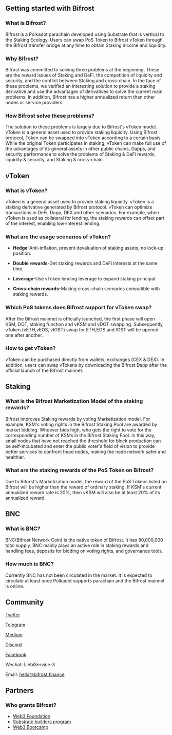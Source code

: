## Getting started with Bifrost

### What is Bifrost?

Bifrost is a Polkadot parachain developed using Substrate that is vertical to the Staking Ecology. Users can swap PoS Token to Bifrost vToken through the Bifrost transfer bridge at any time to obtain Staking income and liquidity.

### Why Bifrost?

Bifrost was committed to solving three problems at the beginning. These are the reward issues of Staking and DeFi, the competition of liquidity and security, and the conflict between Staking and cross-chain. In the face of these problems, we verified an interesting solution to provide a staking derivative and use the advantages of derivatives to solve the current main problems. In addition, Bifrost has a higher annualized return than other nodes or service providers.

### How Bifrost solve these problems? 

The solution to these problems is largely due to Bifrost's vToken model. vToken is a general asset used to provide staking liquidity. Using Bifrost protocol, Token can be swapped into vToken according to a certain basis. While the original Token participates in staking, vToken can make full use of the advantages of its general assets in other public chains, Dapps, and security performance to solve the problems of Staking & DeFi rewards, liquidity & security, and Staking & cross-chain.

## vToken 

### What is vToken?

vToken is a general asset used to provide staking liquidity. vToken is a staking derivative generated by Bifrost protocol. vToken can optimize transactions in DeFi, Dapp, DEX and other scenarios. For example, when vToken is used as collateral for lending, the staking rewards can offset part of the interest, enabling low-interest lending.

### What are the usage scenarios of vToken?

- **Hedge**-Anti-inflation, prevent devaluation of staking assets, no lock-up position.

- **Double rewards**-Get staking rewards and DeFi interests at the same time.

- **Leverage**-Use vToken lending leverage to expand staking principal.

- **Cross-chain rewards**-Making cross-chain scenarios compatible with staking rewards.

### Which PoS tokens does Bifrost support for vToken swap?

After the Bifrost mainnet is officially launched, the first phase will open KSM, DOT, staking function and vKSM and vDOT swapping. Subsequently, vToken (vETH,vEOS, vIOST) swap for ETH,EOS and IOST will be opened one after another.

### How to get vToken?

vToken can be purchased directly from wallets, exchanges (CEX & DEX).
In addition, users can swap vTokens by downloading the Bifrost Dapp after the official launch of the Bifrost mainnet.

## Staking 

### What is the Bifrost Marketization Model of the staking rewards?

Bifrost improves Staking rewards by voting Marketization model. For example, KSM's voting rights in the Bifrost Staking Pool are awarded by market bidding. Whoever bids high, who gets the right to vote for the corresponding number of KSMs in the Bifrost Staking Pool. In this way, small nodes that have not reached the threshold for block production can be self-incubated and enter the public voter's field of vision to provide better services to confront head nodes, making the node network safer and healthier.

### What are the staking rewards of the PoS Token on Bifrost?

Due to Biforst's Marketization model, the reward of the PoS Tokens listed on Bifrost will be higher than the reward of ordinary staking. If KSM's current annualized reward rate is 20%, then vKSM will also be at least 20% of its annualized reward.

## BNC 

### What is BNC?

BNC(Bifrost Network Coin) is the native token of Bifrost. It has 80,000,000 total supply. BNC mainly plays an active role in staking rewards and handling fees, deposits for bidding on voting rights, and governance tools.

### How much is BNC?

Currently BNC has not been circulated in the market. It is expected to circulate at least once Polkadot supports parachain and the Bifrost mainnet is online. 

## Community 

[Twitter](https://twitter.com/bifrost_network)

[Telegram](https://t.me/bifrost_networkP)

[Medium](https://medium.com/@bifrost_network)

[Discord](https://discord.com/channels/704931715222732870/704931715961061379)

[Facebook](https://www.facebook.com/groups/792195241270123)

Wechat: LiebiService-3

Email: <hello@bifrost.finance>

## Partners

### Who grants Bifrost?

- [Web3 Foundation](https://web3.foundation/)
- [Substrate builders program](https://www.substrate.io/builders-program/)
- [Web3 Bootcamp](https://bootcamp.web3.foundation/)

